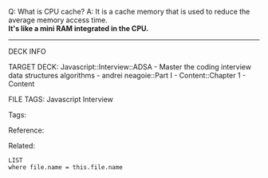 Q: What is CPU cache?
A: It is a cache memory that is used to reduce the average memory access time.  
**It's like a mini RAM integrated in the CPU.**
<!--ID: 1690026321918-->

---

DECK INFO

TARGET DECK: Javascript::Interview::ADSA - Master the coding interview data structures algorithms - andrei neagoie::Part I - Content::Chapter 1 - Content

FILE TAGS: Javascript Interview

Tags:

Reference:

Related:

```dataview
LIST
where file.name = this.file.name
```

